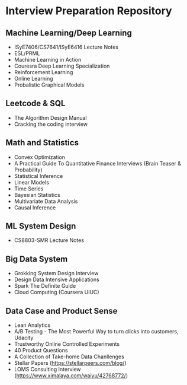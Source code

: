 # Interview Preparation Repository

## Machine Learning/Deep Learning
- ISyE7406/CS7641/ISyE6416 Lecture Notes
- ESL/PRML
- Machine Learning in Action
- Couresra Deep Learning Specialization
- Reinforcement Learning
- Online Learning
- Probalistic Graphical Models

## Leetcode & SQL
- The Algorithm Design Manual
- Cracking the coding interview

## Math and Statistics
- Convex Optimization
- A Practical Guide To Quantitative Finance Interviews (Brain Teaser & Probability)
- Statistical Inference
- Linear Models
- Time Series
- Bayesian Statistics
- Multivariate Data Analysis
- Causal Inference

## ML System Design
- CS8803-SMR Lecture Notes

## Big Data System
- Grokking System Design Interview
- Design Data Intensive Applications
- Spark The Definite Guide
- Cloud Computing (Coursera UIUC)

## Data Case and Product Sense
- Lean Analytics
- A/B Testing - The Most Powerful Way to turn clicks into customers, Udacity
- Trustworthy Online Controlled Experiments
- 40 Product Questions
- A Collection of Take-home Data Chanllenges 
- Stellar Papers (https://stellarpeers.com/blog/)
- LOMS Consulting Interview (https://www.ximalaya.com/waiyu/42768772/)
